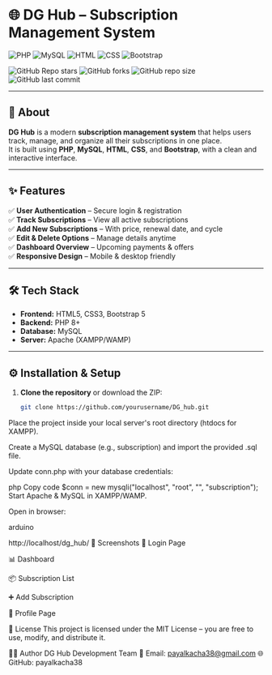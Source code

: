 # 🌐 DG Hub – Subscription Management System  

![PHP](https://img.shields.io/badge/PHP-777BB4?style=for-the-badge&logo=php&logoColor=white)
![MySQL](https://img.shields.io/badge/MySQL-005C84?style=for-the-badge&logo=mysql&logoColor=white)
![HTML](https://img.shields.io/badge/HTML-E34F26?style=for-the-badge&logo=html5&logoColor=white)
![CSS](https://img.shields.io/badge/CSS-1572B6?style=for-the-badge&logo=css3&logoColor=white)
![Bootstrap](https://img.shields.io/badge/Bootstrap-7952B3?style=for-the-badge&logo=bootstrap&logoColor=white)

![GitHub Repo stars](https://img.shields.io/github/stars/yourusername/DG_hub?style=flat-square)
![GitHub forks](https://img.shields.io/github/forks/yourusername/DG_hub?style=flat-square)
![GitHub repo size](https://img.shields.io/github/repo-size/yourusername/DG_hub?style=flat-square)
![GitHub last commit](https://img.shields.io/github/last-commit/yourusername/DG_hub?style=flat-square)


---

## 📖 About  
**DG Hub** is a modern **subscription management system** that helps users track, manage, and organize all their subscriptions in one place.  
It is built using **PHP**, **MySQL**, **HTML**, **CSS**, and **Bootstrap**, with a clean and interactive interface.  

---

## ✨ Features  
✅ **User Authentication** – Secure login & registration  
✅ **Track Subscriptions** – View all active subscriptions  
✅ **Add New Subscriptions** – With price, renewal date, and cycle  
✅ **Edit & Delete Options** – Manage details anytime  
✅ **Dashboard Overview** – Upcoming payments & offers  
✅ **Responsive Design** – Mobile & desktop friendly  

---

## 🛠 Tech Stack  
- **Frontend:** HTML5, CSS3, Bootstrap 5  
- **Backend:** PHP 8+  
- **Database:** MySQL  
- **Server:** Apache (XAMPP/WAMP)  

---

## ⚙️ Installation & Setup  
1. **Clone the repository** or download the ZIP:  
   ```bash
   git clone https://github.com/yourusername/DG_hub.git
Place the project inside your local server's root directory (htdocs for XAMPP).

Create a MySQL database (e.g., subscription) and import the provided .sql file.

Update conn.php with your database credentials:

php
Copy code
$conn = new mysqli("localhost", "root", "", "subscription");
Start Apache & MySQL in XAMPP/WAMP.

Open in browser:

arduino

http://localhost/dg_hub/
📸 Screenshots
🔑 Login Page

📊 Dashboard

📦 Subscription List

➕ Add Subscription

👤 Profile Page

📜 License
This project is licensed under the MIT License – you are free to use, modify, and distribute it.

👨‍💻 Author
DG Hub Development Team
📧 Email: payalkacha38@gmail.com
🌐 GitHub: payalkacha38
